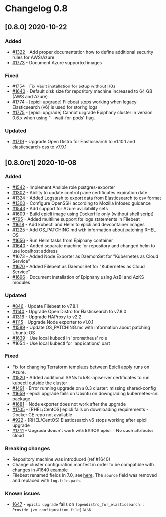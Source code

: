 # Changelog 0.8

## [0.8.0] 2020-10-22

### Added

- [#1322](https://github.com/hitachienergy/epiphany/issues/1322) - Add proper documentation how to define additional security rules for AWS/Azure
- [#1773](https://github.com/hitachienergy/epiphany/issues/1773) - Document Azure supported images

### Fixed

- [#1754](https://github.com/hitachienergy/epiphany/issues/1754) - Fix Vault installation for setup without K8s
- [#1640](https://github.com/hitachienergy/epiphany/issues/1640) - Default disk size for repository machine increased to 64 GB (AWS and Azure)
- [#1774](https://github.com/hitachienergy/epiphany/issues/1774) - [epicli upgrade] Filebeat stops working when legacy Elasticsearch (v6) is used for storing logs
- [#1775](https://github.com/hitachienergy/epiphany/issues/1775) - [epicli upgrade] Cannot upgrade Epiphany cluster in version 0.6.x when using "--wait-for-pods" flag.

### Updated

- [#1719](https://github.com/hitachienergy/epiphany/issues/1719) - Upgrade Open Distro for Elasticsearch to v1.10.1 and elasticsearch-oss to v7.9.1

## [0.8.0rc1] 2020-10-08

### Added

- [#1542](https://github.com/hitachienergy/epiphany/issues/1542) - Implement Ansible role postgres-exporter
- [#1302](https://github.com/hitachienergy/epiphany/issues/1302) - Ability to update control plane certificates expiration date
- [#1324](https://github.com/hitachienergy/epiphany/issues/1324) - Added Logstash to export data from Elasticsearch to csv format
- [#1300](https://github.com/hitachienergy/epiphany/issues/1300) - Configure OpenSSH according to Mozilla Infosec guidance
- [#1543](https://github.com/hitachienergy/epiphany/issues/1543) - Add support for Azure availability sets
- [#1609](https://github.com/hitachienergy/epiphany/issues/1609) - Build epicli image using Dockerfile only (without shell script)
- [#765](https://github.com/hitachienergy/epiphany/issues/765) - Added multiline support for logs statements in Filebeat
- [#1618](https://github.com/hitachienergy/epiphany/issues/1618) - Add kubectl and Helm to epicli and devcontainer images
- [#1225](https://github.com/hitachienergy/epiphany/issues/1225) - Add OS_PATCHING.md with information about patching RHEL OS
- [#1656](https://github.com/hitachienergy/epiphany/issues/1656) - Run Helm tasks from Epiphany container
- [#1640](https://github.com/hitachienergy/epiphany/issues/1640) - Added separate machine for repository and changed helm to use localhost address
- [#1673](https://github.com/hitachienergy/epiphany/issues/1673) - Added Node Exporter as DaemonSet for "Kubernetes as Cloud Service"
- [#1670](https://github.com/hitachienergy/epiphany/issues/1670) - Added Filebeat as DaemonSet for "Kubernetes as Cloud Service"
- [#1696](https://github.com/hitachienergy/epiphany/issues/1696) - Document installation of Epiphany using AzBI and AzKS modules

### Updated

- [#846](https://github.com/hitachienergy/epiphany/issues/846) - Update Filebeat to v7.8.1
- [#1140](https://github.com/hitachienergy/epiphany/issues/1140) - Upgrade Open Distro for Elasticsearch to v7.8.0
- [#1316](https://github.com/hitachienergy/epiphany/issues/1316) - Upgrade HAProxy to v2.2
- [#1115](https://github.com/hitachienergy/epiphany/issues/1115) - Upgrade Node exporter to v1.0.1
- [#1589](https://github.com/hitachienergy/epiphany/issues/1589) - Update OS_PATCHING.md with information about patching Ubuntu OS
- [#1639](https://github.com/hitachienergy/epiphany/issues/1639) - Use local kubectl in 'prometheus' role
- [#1654](https://github.com/hitachienergy/epiphany/issues/1654) - Use local kubectl for 'applications' part

### Fixed

- Fix for changing Terraform templates between Epicli apply runs on Azure.
- [#1520](https://github.com/hitachienergy/epiphany/issues/1520) - Added additional SANs to k8s-apiserver certificates to run kubectl outside the cluster
- [#1491](https://github.com/hitachienergy/epiphany/issues/1491) - Error running upgrade on a 0.3 cluster: missing shared-config
- [#1659](https://github.com/hitachienergy/epiphany/issues/1659) - epicli upgrade fails on Ubuntu on downgrading kubernetes-cni package
- [#1681](https://github.com/hitachienergy/epiphany/issues/1681) - Node exporter does not work after the upgrade
- [#1705](https://github.com/hitachienergy/epiphany/issues/1705) - [RHEL/CentOS] epicli fails on downloading requirements - Docker CE repo not available
- [#922](https://github.com/hitachienergy/epiphany/issues/922) - [RHEL/CentOS] Elasticsearch v6 stops working after epicli upgrade
- [#1741](https://github.com/hitachienergy/epiphany/issues/1741) - Upgrade doesn't work with ERROR epicli - No such attribute: cloud

### Breaking changes

- Repository machine was introduced (ref #1640)
- Change cluster configuration manifest in order to be compatible with changes in #1640 [example](https://github.com/hitachienergy/epiphany/blob/v0.8/core/src/epicli/data/common/defaults/epiphany-cluster.yml)
- Filebeat renamed fields in 7.0, see [here](https://www.elastic.co/guide/en/beats/libbeat/current/breaking-changes-7.0.html#_field_name_changes). The `source` field was removed and replaced with `log.file.path`.

### Known issues

- [1647](https://github.com/hitachienergy/epiphany/issues/1647) - `epicli upgrade` fails on `[opendistro_for_elasticsearch : Provide jvm configuration file]` task
